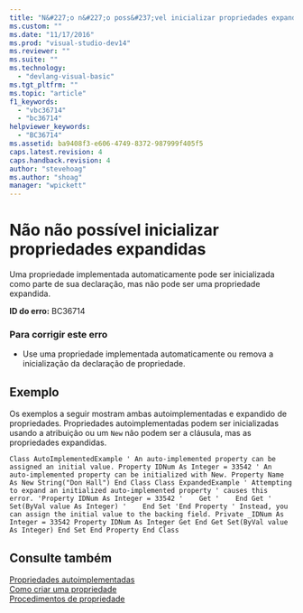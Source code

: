 ```yaml
---
title: "N&#227;o n&#227;o poss&#237;vel inicializar propriedades expandidas | Microsoft Docs"
ms.custom: ""
ms.date: "11/17/2016"
ms.prod: "visual-studio-dev14"
ms.reviewer: ""
ms.suite: ""
ms.technology: 
  - "devlang-visual-basic"
ms.tgt_pltfrm: ""
ms.topic: "article"
f1_keywords: 
  - "vbc36714"
  - "bc36714"
helpviewer_keywords: 
  - "BC36714"
ms.assetid: ba9408f3-e606-4749-8372-987999f405f5
caps.latest.revision: 4
caps.handback.revision: 4
author: "stevehoag"
ms.author: "shoag"
manager: "wpickett"
---
```

# N&#227;o n&#227;o poss&#237;vel inicializar propriedades expandidas
Uma propriedade implementada automaticamente pode ser inicializada como parte de sua declaração, mas não pode ser uma propriedade expandida.  
  
 **ID do erro:** BC36714  
  
### Para corrigir este erro  
  
-   Use uma propriedade implementada automaticamente ou remova a inicialização da declaração de propriedade.  
  
## Exemplo  
 Os exemplos a seguir mostram ambas autoimplementadas e expandido de propriedades. Propriedades autoimplementadas podem ser inicializadas usando a atribuição ou um `New` não podem ser a cláusula, mas as propriedades expandidas.  
  
```vb#  
Class AutoImplementedExample ' An auto-implemented property can be assigned an initial value. Property IDNum As Integer = 33542 ' An auto-implemented property can be initialized with New. Property Name As New String("Don Hall") End Class Class ExpandedExample ' Attempting to expand an initialized auto-implemented property ' causes this error. 'Property IDNum As Integer = 33542 '    Get '    End Get '    Set(ByVal value As Integer) '    End Set 'End Property ' Instead, you can assign the initial value to the backing field. Private _IDNum As Integer = 33542 Property IDNum As Integer Get End Get Set(ByVal value As Integer) End Set End Property End Class  
```  
  
## Consulte também  
 [Propriedades autoimplementadas](../../visual-basic/programming-guide/language-features/procedures/auto-implemented-properties.md)   
 [Como criar uma propriedade](../../visual-basic/programming-guide/language-features/procedures/how-to-create-a-property.md)   
 [Procedimentos de propriedade](../../visual-basic/programming-guide/language-features/procedures/property-procedures.md)